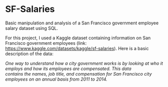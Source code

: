 # SF-Salaries
Basic manipulation and analysis of a San Francisco government employee salary dataset using SQL. 

For this project, I used a Kaggle dataset containing information on San Francisco government employees (link: https://www.kaggle.com/datasets/kaggle/sf-salaries). Here is a basic description of the data: 

  *One way to understand how a city government works is by looking at who it employs and how its employees are compensated. This data     
   contains the names, job title, and compensation for San Francisco city employees on an annual basis from 2011 to 2014.*


